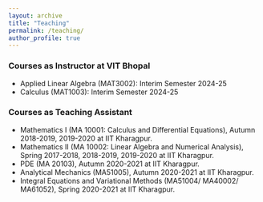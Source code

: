 ```yaml
---
layout: archive
title: "Teaching"
permalink: /teaching/
author_profile: true
---
```


<h3>Courses as Instructor at VIT Bhopal</h3>

* Applied Linear Algebra (MAT3002): Interim Semester 2024-25
* Calculus (MAT1003): Interim Semester 2024-25

<h3>Courses as Teaching Assistant</h3>

*  Mathematics I (MA 10001: Calculus and Differential Equations), Autumn 2018-2019, 2019-2020 at IIT Kharagpur.
*  Mathematics II (MA 10002: Linear Algebra and Numerical Analysis), Spring 2017-2018, 2018-2019, 2019-2020 at IIT Kharagpur.
*  PDE (MA 20103), Autumn 2020-2021 at IIT Kharagpur.
*  Analytical Mechanics (MA51005), Autumn 2020-2021 at IIT Kharagpur.
*  Integral Equations and Variational Methods (MA51004/ MA40002/ MA61052), Spring 2020-2021 at IIT Kharagpur.
